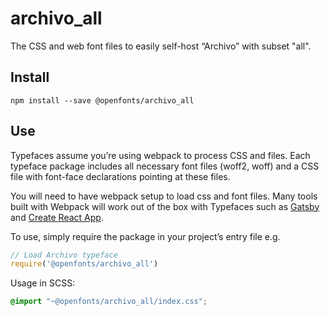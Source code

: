 
# archivo_all

The CSS and web font files to easily self-host “Archivo” with subset "all".

## Install

`npm install --save @openfonts/archivo_all`

## Use

Typefaces assume you’re using webpack to process CSS and files. Each typeface
package includes all necessary font files (woff2, woff) and a CSS file with
font-face declarations pointing at these files.

You will need to have webpack setup to load css and font files. Many tools built
with Webpack will work out of the box with Typefaces such as [Gatsby](https://github.com/gatsbyjs/gatsby)
and [Create React App](https://github.com/facebookincubator/create-react-app).

To use, simply require the package in your project’s entry file e.g.

```javascript
// Load Archivo typeface
require('@openfonts/archivo_all')
```

Usage in SCSS:
```scss
@import "~@openfonts/archivo_all/index.css";
```
